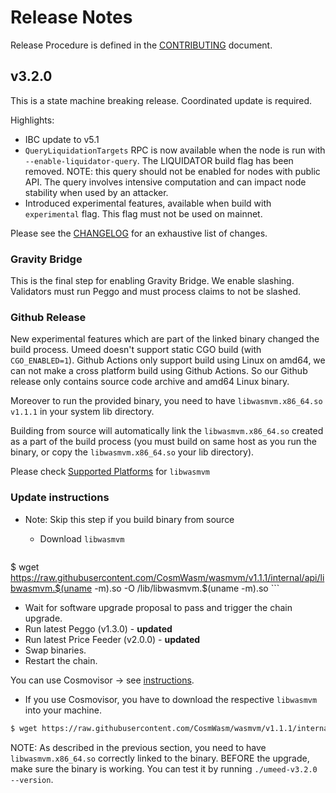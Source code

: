 <!-- markdownlint-disable MD013 -->
<!-- markdownlint-disable MD024 -->
<!-- markdownlint-disable MD040 -->

# Release Notes

Release Procedure is defined in the [CONTRIBUTING](CONTRIBUTING.md#release-procedure) document.

## v3.2.0

This is a state machine breaking release. Coordinated update is required.

Highlights:

- IBC update to v5.1
- `QueryLiquidationTargets` RPC is now available when the node is run with `--enable-liquidator-query`. The LIQUIDATOR build flag has been removed. NOTE: this query should not be enabled for nodes with public API. The query involves intensive computation and can impact node stability when used by an attacker.
- Introduced experimental features, available when build with `experimental` flag. This flag must not be used on mainnet.

Please see the [CHANGELOG](https://github.com/umee-network/umee/blob/v3.2.0/CHANGELOG.md) for an exhaustive list of changes.

### Gravity Bridge

This is the final step for enabling Gravity Bridge. We enable slashing.
Validators must run Peggo and must process claims to not be slashed.

### Github Release

New experimental features which are part of the linked binary changed the build process. Umeed doesn't support static CGO build (with `CGO_ENABLED=1`). Github Actions only support build using Linux on amd64, we can not make a cross platform build using Github Actions. So our Github release only contains source code archive and amd64 Linux binary.

Moreover to run the provided binary, you need to have `libwasmvm.x86_64.so v1.1.1` in your system lib directory.

Building from source will automatically link the `libwasmvm.x86_64.so` created as a part of the build process (you must build on same host as you run the binary, or copy the `libwasmvm.x86_64.so` your lib directory).

Please check [Supported Platforms](https://github.com/CosmWasm/wasmvm/tree/v1.1.1/#supported-platforms) for `libwasmvm`

### Update instructions

- Note: Skip this step if you build binary from source 
    - Download `libwasmvm` 

    ```bash
$ wget https://raw.githubusercontent.com/CosmWasm/wasmvm/v1.1.1/internal/api/libwasmvm.$(uname -m).so -O /lib/libwasmvm.$(uname -m).so
    ```
- Wait for software upgrade proposal to pass and trigger the chain upgrade.
- Run latest Peggo (v1.3.0) - **updated**
- Run latest Price Feeder (v2.0.0) - **updated**
- Swap binaries.
- Restart the chain.

You can use Cosmovisor → see [instructions](https://github.com/umee-network/umee/#cosmovisor).
- If you use Cosmovisor, you have to download the respective `libwasmvm` into your machine. 
```bash
$ wget https://raw.githubusercontent.com/CosmWasm/wasmvm/v1.1.1/internal/api/libwasmvm.$(uname -m).so -O /lib/libwasmvm.$(uname -m).so
```

NOTE: As described in the previous section, you need to have `libwasmvm.x86_64.so` correctly linked to the binary. BEFORE the upgrade, make sure the binary is working. You can test it by running `./umeed-v3.2.0 --version`.
